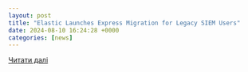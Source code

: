 ```yaml
---
layout: post
title: "Elastic Launches Express Migration for Legacy SIEM Users"
date: 2024-08-10 16:24:28 +0000
categories: [news]
---
```


[Читати далі](https://insider.govtech.com/california/sponsored/elastic-launches-express-migration-for-legacy-siem-users)
